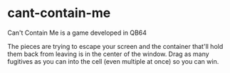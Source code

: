 # cant-contain-me
Can't Contain Me is a game developed in QB64

The pieces are trying to escape your screen and the container that'll hold them back from leaving is in the center of the window. Drag as many fugitives as you can into the cell (even multiple at once) so you can win.
